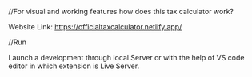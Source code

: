 //For visual and working features how does this tax calculator work?


Website Link: https://officialtaxcalculator.netlify.app/

//Run


Launch a development through local Server or with the help of VS code editor in which extension is Live Server.
